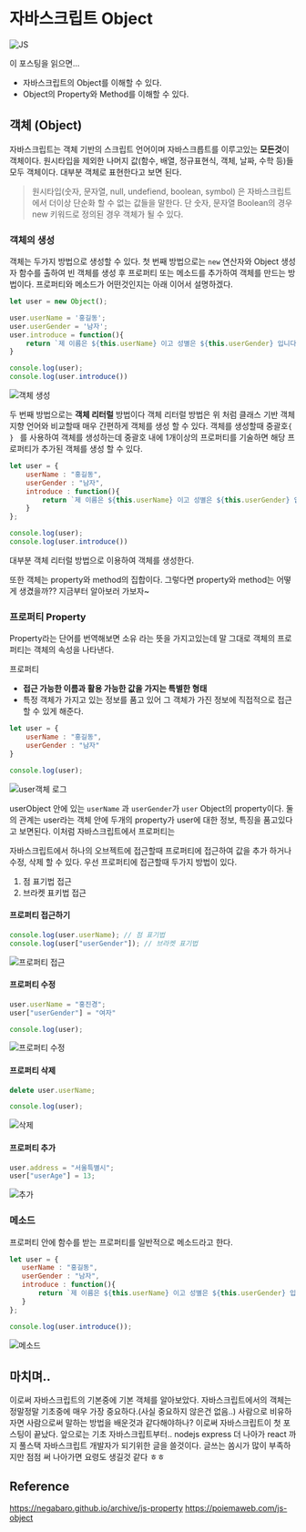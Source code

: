 # 자바스크립트 Object

![JS](https://ncc-phinf.pstatic.net/20161005_222/1475651785984EtfTP_JPEG/01.jpg?type=w646)

이 포스팅을 읽으면...
- 자바스크립트의 Object를 이해할 수 있다.
- Object의 Property와 Method를 이해할 수 있다.

## 객체 (Object)



자바스크립트는 객체 기반의 스크립트 언어이며 자바스크릅트를 이루고있는 **모든것**이 객체이다. 원시타입을 제외한 나머지 값(함수, 배열, 정규표현식, 객체, 날짜, 수학 등)들 모두 객체이다.
대부분 객체로 표현한다고 보면 된다.

> 원시타입(숫자, 문자열, null, undefiend, boolean, symbol) 은  자바스크립트에서 더이상 단순화 할 수 없는 값들을 말한다. 단 숫자, 문자열 Boolean의 경우 new 키워드로 정의된 경우 객체가 될 수 있다.

### 객체의 생성

객체는 두가지 방법으로 생성할 수 있다. 첫 번째 방법으로는 ```new``` 연산자와 Object 생성자 함수를 출하여 빈 객체를 생성 후 프로퍼티 또는 메소드를 추가하여 객체를 만드는 방법이다. 프로퍼티와 메소드가 어떤것인지는 아래 이어서 설명하겠다.

```javascript
let user = new Object();

user.userName = '홍길동';
user.userGender = '남자';
user.introduce = function(){ 
    return `제 이름은 ${this.userName} 이고 성별은 ${this.userGender} 입니다.`
}

console.log(user);
console.log(user.introduce())
```
![객체 생성](https://images.velog.io/images/dudgns3tp/post/0479982c-1a85-411b-a0e1-49c8b7625919/image.png)

두 번째 방법으로는 **객체 리터럴** 방법이다
객체 리터럴 방법은 위 처럼 클래스 기반 객체지향 언어와 비교할때 매우 간편하게 객체를 생성 할 수 있다. 객체를 생성할때 중괄호```{ } ``` 를 사용하여 객체를 생성하는데 중괄호 내에 1개이상의 프로퍼티를 기술하면 해당 프로퍼티가 추가된 객체를 생성 할 수 있다. 

```javascript
let user = {
    userName : "홍길동",
    userGender : "남자",
    introduce : function(){
        return `제 이름은 ${this.userName} 이고 성별은 ${this.userGender} 입니다.`;
    }
};

console.log(user);
console.log(user.introduce())
```

대부분 객체 리터럴 방법으로 이용하여 객체를 생성한다.

또한 객체는 property와 method의 집합이다.  그렇다면 property와 method는 어떻게 생겼을까?? 지금부터 알아보러 가보자~



### 프로퍼티 Property 

Property라는 단어를 번역해보면 소유 라는 뜻을 가지고있는데 말 그대로 객체의 프로퍼티는 객체의 속성을 나타낸다.

프로퍼티 
- **접근 가능한 이름과 활용 가능한 값을 가지는 특별한 형태**
- 특정 객체가 가지고 있는 정보를 품고 있어 그 객체가 가진 정보에 직접적으로 접근 할 수 있게 해준다.

```javascript
let user = {
    userName : "홍길동",
    userGender : "남자"
}

console.log(user);
```
![user객체 로그](https://images.velog.io/images/dudgns3tp/post/fcadf758-d277-46e3-a9af-eed8b6311448/image.png)

userObject 안에 있는 ```userName``` 과 ```userGender```가 ```user``` Object의 property이다. 둘의 관계는 user라는 객체 안에 두개의 property가 user에 대한 정보, 특징을 품고있다고 보면된다. 이처럼 자바스크립트에서 프로퍼티는 

자바스크립트에서 하나의 오브젝트에 접근할때 프로퍼티에 접근하여 값을 추가 하거나 수정, 삭제 할 수 있다. 우선 프로퍼티에 접근할때 두가지 방법이 있다.

1. 점 표기법 접근
2. 브라켓 표키법 접근

#### 프로퍼티 접근하기

```javascript
console.log(user.userName); // 점 표기법
console.log(user["userGender"]); // 브라켓 표기법
```
![프로퍼티 접근](https://images.velog.io/images/dudgns3tp/post/6640df0f-2eef-40a9-8dbd-e03b0a1c1fb2/image.png)

#### 프로퍼티 수정
```javascript
user.userName = "홍진경";
user["userGender"] = "여자"

console.log(user);
```
![프로퍼티 수정](https://images.velog.io/images/dudgns3tp/post/ea94178b-2a5f-496b-b531-8fcc9483f594/image.png)

#### 프로퍼티 삭제
```javascript
delete user.userName;

console.log(user);
```
![삭제](https://images.velog.io/images/dudgns3tp/post/c3c56e94-13c4-4165-b286-8d4380b284eb/image.png)

#### 프로퍼티 추가
 ```javascript
user.address = "서울특별시";
user["userAge"] = 13;
```
 ![추가](https://images.velog.io/images/dudgns3tp/post/ec7a2bef-481b-4a68-b885-e80d5e36a33a/image.png)
 
### 메소드
 프로퍼티 안에 함수를 받는 프로퍼티를 일반적으로 메소드라고 한다.
 ```Javascript
 let user = {
    userName : "홍길동",
    userGender : "남자",
    introduce : function(){
        return `제 이름은 ${this.userName} 이고 성별은 ${this.userGender} 입니다.`;
    }
};

console.log(user.introduce());
```

![메소드](https://images.velog.io/images/dudgns3tp/post/7d8292a4-88db-4857-985f-a3bcd17b3cb7/image.png)

## 마치며..

이로써 자바스크립트의 기본중에 기본 객체를 알아보았다. 자바스크립트에서의 객체는 정말정말 기초중에 매우 가장 중요하다.(사실 중요하지 않은건 없음..) 사람으로 비유하자면 사람으로써 말하는 방법을 배운것과 같다해야하나? 이로써 자바스크립트이 첫 포스팅이 끝났다. 앞으로는 기초 자바스크립트부터.. nodejs express  더 나아가 react 까지 풀스택 자바스크립트 개발자가 되기위한 글을 쓸것이다.
글쓰는 쏨시가 많이 부족하지만 점점 써 나아가면 요령도 생길것 같다 ㅎㅎ

## Reference
https://negabaro.github.io/archive/js-property
https://poiemaweb.com/js-object